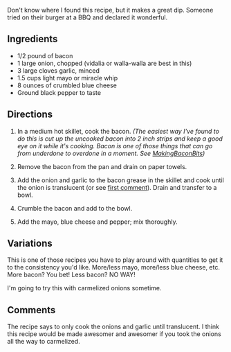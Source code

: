<div id="wikitext">

Don't know where I found this recipe, but it makes a great dip. Someone
tried on their burger at a BBQ and declared it wonderful.

<span id="ingredients"></span>

Ingredients
-----------

-   1/2 pound of bacon
-   1 large onion, chopped (vidalia or walla-walla are best in this)
-   3 large cloves garlic, minced
-   1.5 cups light mayo or miracle whip
-   8 ounces of crumbled blue cheese
-   Ground black pepper to taste

<span id="directions"></span>

Directions
----------

1.  In a medium hot skillet, cook the bacon. *(The easiest way I've
    found to do this is cut up the uncooked bacon into 2 inch strips and
    keep a good eye on it while it's cooking. Bacon is one of those
    things that can go from underdone to overdone in a moment. See
    [MakingBaconBits](http://wiki.tamouse.org?n=Recipes.MakingBaconBits?action=print))*
    <div class="vspace">

    </div>

2.  Remove the bacon from the pan and drain on paper towels.
    <div class="vspace">

    </div>

3.  Add the onion and garlic to the bacon grease in the skillet and cook
    until the onion is translucent (or see [first
    comment](#comment001)). Drain and transfer to a bowl.
    <div class="vspace">

    </div>

4.  Crumble the bacon and add to the bowl.
    <div class="vspace">

    </div>

5.  Add the mayo, blue cheese and pepper; mix thoroughly.

<span id="variations"></span>

Variations
----------

This is one of those recipes you have to play around with quantities to
get it to the consistency you'd like. More/less mayo, more/less blue
cheese, etc. More bacon? You bet! Less bacon? NO WAY!

I'm going to try this with carmelized onions sometime.

<span id="comments"></span>

Comments
--------

<span id="comment001"></span> The recipe says to only cook the onions
and garlic until translucent. I think this recipe would be made awesomer
and awesomer if you took the onions all the way to carmelized. <span
id="comment001end"></span>

</div>
